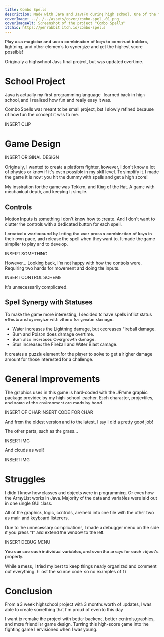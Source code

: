 ```yaml
---
title: Combo Spells
description: Made with Java and JavaFX during high school. One of the first programming projects I've made.
coverImage: ../../../assets/cover/combo-spell-01.png
coverImageAlt: Screenshot of the project "Combo Spells"
itchio: https://penrabbit.itch.io/combo-spells
---
```


Play as a magician and use a combination of keys to construct bolders, lightning, and other elements to synergize and get the highest score possible!

Originally a highschool Java final project, but was updated overtime.

# School Project

Java is actually my first programming language I learned back in high school, and I realized how fun and really easy it was.

Combo Spells was meant to be small project, but I slowly refined because of how fun the concept it was to me.

INSERT CLIP

# Game Design

INSERT ORIGINAL DESIGN

Originally, I wanted to create a platform fighter, however, I don't know a lot of physics or know if it's even possible in my skill level. To simplify it, I made the game it is now: you hit the dummy with spells and get a high score!

My inspiration for the game was Tekken, and King of the Hat. A game with mechanical depth, and keeping it simple.

## Controls

Motion Inputs is something I don't know how to create. And I don't want to clutter the controls with a dedicated button for each spell.

I created a workaround by letting the user press a combination of keys in their own pace, and release the spell when they want to. It made the game simplier to play and to develop.

INSERT SOMETHING

However... Looking back, I'm not happy with how the controls were. Requiring two hands for movement and doing the inputs.

INSERT CONTROL SCHEME

It's unnecessarily complicated.

## Spell Synergy with Statuses

To make the game more interesting, I decided to have spells inflict status effects and synergize with others for greater damage.

- Water increases the Lightning damage, but decreases Fireball damage.
- Burn and Poison does damage overtime.
- Burn also increases Overgrowth damage.
- Stun increases the Fireball and Water Blast damage.

It creates a puzzle element for the player to solve to get a higher damage amount for those interested for a challenge.

# General Improvements

The graphics used in this game is hard-coded with the JFrame graphic package provided by my high-school teacher. Each character, projectiles, and some of the environment are made by hand.

INSERT OF CHAR
INSERT CODE FOR CHAR

And from the oldest version and to the latest, I say I did a pretty good job!

<!-- <ComparisonContainer>
      <Fragment slot="before"></Fragment>
      <Fragment slot="after"></Fragment>
    </ComparisonContainer> -->

The other parts, such as the grass...

INSERT IMG

And clouds as well!

INSERT IMG

# Struggles

I didn't know how classes and objects were in programming. Or even how the ArrayList works in Java. Majority of the data and variables were laid out in one single GUI class.

All of the graphics, logic, controls, are held into one file with the other two as main and keyboard listeners.

Due to the unnecessary complications, I made a debugger menu on the side if you press "I" and extend the window to the left.

INSERT DEBUG MENU

You can see each individual variables, and even the arrays for each object's property.

While a mess, I tried my best to keep things neatly organized and comment out everything. (I lost the source code, so no examples of it)

# Conclusion

From a 3 week highschool project with 3 months worth of updates, I was able to create something that I'm proud of even to this day.

I want to remake the project with better backend, better controls,graphics, and more friendlier game design. Turning this high-score game into the fighting game I envisioned when I was young.
